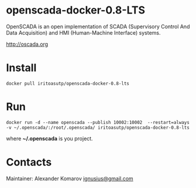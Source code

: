 # openscada-docker-0.8-LTS
OpenSCADA is an open implementation of SCADA (Supervisory Control And Data Acquisition) and HMI (Human-Machine Interface) systems.

http://oscada.org

# Install  
```docker pull iritoasutp/openscada-docker-0.8-lts```

# Run
```docker run -d --name openscada --publish 10002:10002  --restart=always -v ~/.openscada/:/root/.openscada/ iritoasutp/openscada-docker-0.8-lts```

where **~/.openscada** is you project.

# Contacts
Maintainer: Alexander Komarov ignusius@gmail.com
